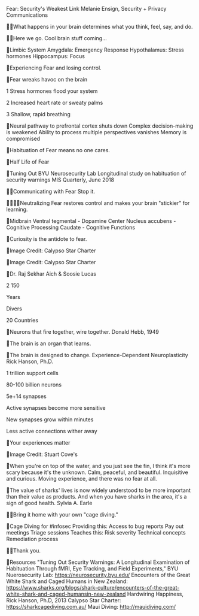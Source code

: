 Fear: Security's Weakest Link
Melanie Ensign, Security + Privacy Communications

What happens in your brain determines what you think, feel, say, and do.

Here we go.
Cool brain stuff coming...

Limbic System
Amygdala: Emergency Response Hypothalamus: Stress hormones Hippocampus: Focus

Experiencing Fear
and losing control.

Fear wreaks havoc on the brain

1
Stress hormones flood your system

2
Increased heart rate or sweaty palms

3
Shallow, rapid breathing

Neural pathway to prefrontal cortex shuts down Complex decision-making is weakened Ability to process multiple perspectives vanishes Memory is compromised

Habituation of Fear
means no one cares.

Half Life of Fear

Tuning Out
BYU Neurosecurity Lab Longitudinal study on habituation of security warnings MIS Quarterly, June 2018

Communicating with Fear
Stop it.

Neutralizing Fear
restores control and makes your brain "stickier" for learning.

Midbrain
Ventral tegmental - Dopamine Center Nucleus accubens - Cognitive Processing Caudate - Cognitive Functions

Curiosity is the antidote to fear.

Image Credit: Calypso Star Charter

Image Credit: Calypso Star Charter

Dr. Raj Sekhar Aich & Soosie Lucas

2 150

Years

Divers

20
Countries

Neurons that fire together, wire together.
Donald Hebb, 1949

The brain is an organ that learns.

The brain is designed to change.
Experience-Dependent Neuroplasticity
Rick Hanson, Ph.D.

1 trillion
support cells

80-100
billion neurons

5e+14
synapses

Active synapses become
more sensitive

New synapses
grow within minutes

Less active connections wither away

Your experiences matter

Image Credit: Stuart Cove's

When you're on top of the water, and you just see the fin, I think it's more scary because it's the unknown.
Calm, peaceful, and beautiful.
Inquisitive and curious.
Moving experience, and there was no fear at all.

The value of sharks' lives is now widely understood to be more important than their value as products. And when you have sharks in the area, it's a sign of good health.
Sylvia A. Earle

Bring it home
with your own "cage diving."

Cage Diving for #infosec
Providing this: Access to bug reports Pay out meetings Triage sessions
Teaches this: Risk severity Technical concepts Remediation process

Thank you.

Resources
"Tuning Out Security Warnings: A Longitudinal Examination of Habituation Through fMRI, Eye Tracking, and Field Experiments," BYU Nuerosecurity Lab: https://neurosecurity.byu.edu/
Encounters of the Great White Shark and Caged Humans in New Zealand: https://www.sharks.org/blogs/shark-culture/encounters-of-the-great-white-shark-and-caged-humansin-new-zealand
Hardwiring Happiness, Rick Hanson, Ph.D, 2013
Calypso Star Charter: https://sharkcagediving.com.au/
Maui Diving: http://mauidiving.com/


